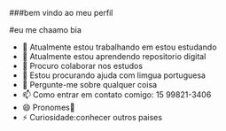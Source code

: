 ###bem vindo ao meu perfil 

#eu me chaamo bia 
- 🔭 Atualmente estou trabalhando em estou estudando
- 🌱 Atualmente estou aprendendo repositorio digital
- 👯 Procuro colaborar nos estudos 
- 🤔 Estou procurando ajuda com limgua portuguesa 
- 💬 Pergunte-me sobre qualquer coisa 
- 📫 Como entrar em contato comigo: 15 99821-3406
- 😄 Pronomes🥇
- ⚡ Curiosidade:conhecer outros paises 
